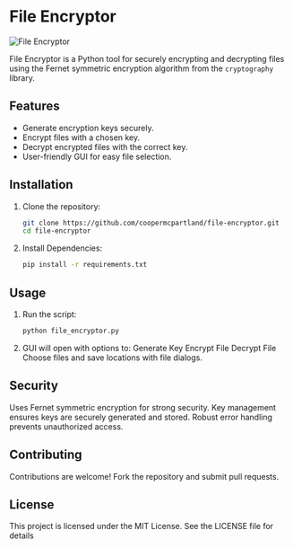 # File Encryptor

![File Encryptor](screenshots/gui.png)

File Encryptor is a Python tool for securely encrypting and decrypting files using the Fernet symmetric encryption algorithm from the `cryptography` library.

## Features
- Generate encryption keys securely.
- Encrypt files with a chosen key.
- Decrypt encrypted files with the correct key.
- User-friendly GUI for easy file selection.

## Installation
1. Clone the repository:
   ```bash
   git clone https://github.com/coopermcpartland/file-encryptor.git
   cd file-encryptor

2. Install Dependencies:
   ```bash
   pip install -r requirements.txt

## Usage
1. Run the script:
   ```bash
   python file_encryptor.py

2. GUI will open with options to:
Generate Key
Encrypt File
Decrypt File
Choose files and save locations with file dialogs.

## Security
Uses Fernet symmetric encryption for strong security.
Key management ensures keys are securely generated and stored.
Robust error handling prevents unauthorized access.

## Contributing
Contributions are welcome! Fork the repository and submit pull requests.

## License
This project is licensed under the MIT License. See the LICENSE file for details
